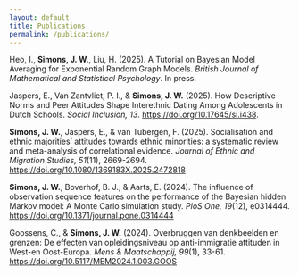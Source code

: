 ```yaml
---
layout: default
title: Publications
permalink: /publications/
---
```


Heo, I., **Simons, J. W.**, Liu, H. (2025). A Tutorial on Bayesian Model Averaging for Exponential Random Graph Models. *British Journal of Mathematical and Statistical Psychology*. In press.  

Jaspers, E., Van Zantvliet, P. I., & **Simons, J. W.** (2025). How Descriptive Norms and Peer Attitudes Shape Interethnic Dating Among Adolescents in Dutch Schools. *Social Inclusion, 13*. <a href="https://doi.org/10.17645/si.i438"> https://doi.org/10.17645/si.i438</a>.  

**Simons, J. W.**, Jaspers, E., & van Tubergen, F. (2025). Socialisation and ethnic majorities’ attitudes towards ethnic minorities: a systematic review and meta-analysis of correlational evidence. *Journal of Ethnic and Migration Studies, 51*(11), 2669-2694. <a href="https://doi.org/10.1080/1369183X.2025.2472818"> https://doi.org/10.1080/1369183X.2025.2472818</a>

**Simons, J. W.**, Boverhof, B. J., & Aarts, E. (2024). The influence of observation sequence features on the performance of the Bayesian hidden Markov model: A Monte Carlo simulation study. *PloS One, 19*(12), e0314444. <a href="https://doi.org/10.1371/journal.pone.0314444"> https://doi.org/10.1371/journal.pone.0314444</a>

Goossens, C., & **Simons, J. W.** (2024). Overbruggen van denkbeelden en grenzen: De effecten van opleidingsniveau op anti-immigratie attituden in West-en Oost-Europa. *Mens & Maatschappij, 99*(1), 33-61. <a href="https://doi.org/10.5117/MEM2024.1.003.GOOS"> https://doi.org/10.5117/MEM2024.1.003.GOOS</a>



